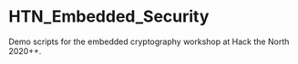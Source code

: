 # HTN_Embedded_Security
Demo scripts for the embedded cryptography workshop at Hack the North 2020++.
